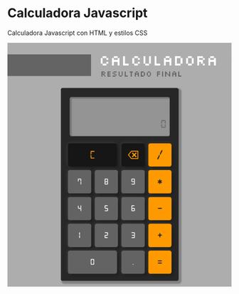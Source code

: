 # Calculadora Javascript
Calculadora Javascript con HTML y estilos CSS

![Calculadora](https://raw.githubusercontent.com/Peter-OC/Bootcapm/master/angular/src/assets/images/calculator.png)


